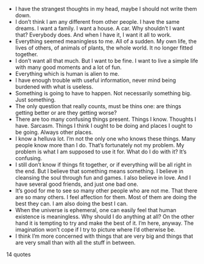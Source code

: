  - I have the strangest thoughts in my head, maybe I should not write them down.
 - I don’t think I am any different from other people. I have the same dreams. I want a family. I want a house. A car. Why shouldn’t I want that? Everybody does. And when I have it, I want it all to work.
 - Everything seemed meaningless to me. All of a sudden. My own life, the lives of others, of animals of plants, the whole world. It no longer fitted together.
 - I don’t want all that much. But I want to be fine. I want to live a simple life with many good moments and a lot of fun.
 - Everything which is human is alien to me.
 - I have enough trouble with useful information, never mind being burdened with what is useless.
 - Something is going to have to happen. Not necessarily something big. Just something.
 - The only question that really counts, must be thins one: are things getting better or are they getting worse?
 - There are too many confusing things present. Things I know. Thoughts I have. Sarcasm. Things I think I ought to be doing and places I ought to be going. Always other places.
 - I know a helluva lot. I’m not the only one who knows these things. Many people know more than I do. That’s fortunately not my problem. My problem is what I am supposed to use it for. What do I do with it? It’s confusing.
 - I still don’t know if things fit together, or if everything will be all right in the end. But I believe that something means something. I believe in cleansing the soul through fun and games. I also believe in love. And I have several good friends, and just one bad one.
 - It’s good for me to see so many other people who are not me. That there are so many others. I feel affection for them. Most of them are doing the best they can. I am also doing the best I can.
 - When the universe is ephemeral, one can easily feel that human existence is meaningless. Why should I do anything at all? On the other hand it is tempting to try and make the best of it. I’m here, anyway. The imagination won’t cope if I try to picture where I’d otherwise be.
 - I think I’m more concerned with things that are very big and things that are very small than with all the stuff in between.

14 quotes